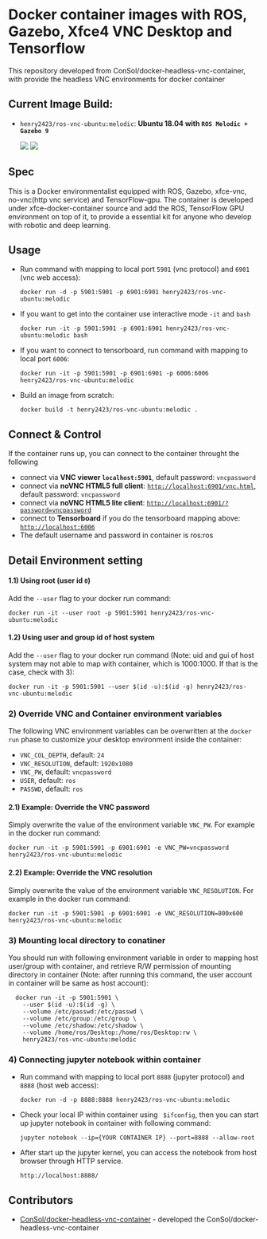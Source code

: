 # Docker container images with ROS, Gazebo, Xfce4 VNC Desktop and Tensorflow

This repository developed from ConSol/docker-headless-vnc-container, with provide the headless VNC environments for docker container

## Current Image Build:

* `henry2423/ros-vnc-ubuntu:melodic`: __Ubuntu 18.04 with `ROS Melodic + Gazebo 9`__

  [![](https://images.microbadger.com/badges/version/henry2423/ros-vnc-ubuntu:melodic.svg)](https://hub.docker.com/r/henry2423/ros-vnc-ubuntu/) [![](https://images.microbadger.com/badges/image/henry2423/ros-vnc-ubuntu:melodic.svg)](https://microbadger.com/images/henry2423/ros-vnc-ubuntu:melodic)

## Spec
This is a Docker environmentalist equipped with ROS, Gazebo, xfce-vnc, no-vnc(http vnc service) and TensorFlow-gpu.
The container is developed under xfce-docker-container source and add the ROS, TensorFlow GPU environment on top of it, to provide a essential kit for anyone who develop with robotic and deep learning.

## Usage
- Run command with mapping to local port `5901` (vnc protocol) and `6901` (vnc web access):

      docker run -d -p 5901:5901 -p 6901:6901 henry2423/ros-vnc-ubuntu:melodic

- If you want to get into the container use interactive mode `-it` and `bash`
      
      docker run -it -p 5901:5901 -p 6901:6901 henry2423/ros-vnc-ubuntu:melodic bash

- If you want to connect to tensorboard, run command with mapping to local port `6006`:
      
      docker run -it -p 5901:5901 -p 6901:6901 -p 6006:6006 henry2423/ros-vnc-ubuntu:melodic

- Build an image from scratch:

      docker build -t henry2423/ros-vnc-ubuntu:melodic .

## Connect & Control
If the container runs up, you can connect to the container throught the following 
* connect via __VNC viewer `localhost:5901`__, default password: `vncpassword`
* connect via __noVNC HTML5 full client__: [`http://localhost:6901/vnc.html`](http://localhost:6901/vnc.html), default password: `vncpassword` 
* connect via __noVNC HTML5 lite client__: [`http://localhost:6901/?password=vncpassword`](http://localhost:6901/?password=vncpassword) 
* connect to __Tensorboard__ if you do the tensorboard mapping above: [`http://localhost:6006`](http://localhost:6006)
* The default username and password in container is ros:ros

## Detail Environment setting

#### 1.1) Using root (user id `0`)
Add the `--user` flag to your docker run command:

    docker run -it --user root -p 5901:5901 henry2423/ros-vnc-ubuntu:melodic

#### 1.2) Using user and group id of host system
Add the `--user` flag to your docker run command (Note: uid and gui of host system may not able to map with container, which is 1000:1000. If that is the case, check with 3):

    docker run -it -p 5901:5901 --user $(id -u):$(id -g) henry2423/ros-vnc-ubuntu:melodic

### 2) Override VNC and Container environment variables
The following VNC environment variables can be overwritten at the `docker run` phase to customize your desktop environment inside the container:
* `VNC_COL_DEPTH`, default: `24`
* `VNC_RESOLUTION`, default: `1920x1080`
* `VNC_PW`, default: `vncpassword`
* `USER`, default: `ros`
* `PASSWD`, default: `ros`

#### 2.1) Example: Override the VNC password
Simply overwrite the value of the environment variable `VNC_PW`. For example in
the docker run command:

    docker run -it -p 5901:5901 -p 6901:6901 -e VNC_PW=vncpassword henry2423/ros-vnc-ubuntu:melodic

#### 2.2) Example: Override the VNC resolution
Simply overwrite the value of the environment variable `VNC_RESOLUTION`. For example in
the docker run command:

    docker run -it -p 5901:5901 -p 6901:6901 -e VNC_RESOLUTION=800x600 henry2423/ros-vnc-ubuntu:melodic

### 3) Mounting local directory to conatiner
You should run with following environment variable in order to mapping host user/group with container, and retrieve R/W permission of mounting directory in container (Note: after running this command, the user account in container will be same as host account):

      docker run -it -p 5901:5901 \
        --user $(id -u):$(id -g) \
        --volume /etc/passwd:/etc/passwd \
        --volume /etc/group:/etc/group \
        --volume /etc/shadow:/etc/shadow \
        --volume /home/ros/Desktop:/home/ros/Desktop:rw \
        henry2423/ros-vnc-ubuntu:melodic

### 4) Connecting jupyter notebook within container
- Run command with mapping to local port `8888` (jupyter protocol) and `8888` (host web access):

      docker run -d -p 8888:8888 henry2423/ros-vnc-ubuntu:melodic

- Check your local IP within container using `` $ifconfig``, then you can start up jupyter notebook in container with following command: 

      jupyter notebook --ip={YOUR CONTAINER IP} --port=8888 --allow-root

- After start up the jupyter kernel, you can access the notebook from host browser through HTTP service.

      http://localhost:8888/

## Contributors

* [ConSol/docker-headless-vnc-container](https://github.com/ConSol/docker-headless-vnc-container) - developed the ConSol/docker-headless-vnc-container
